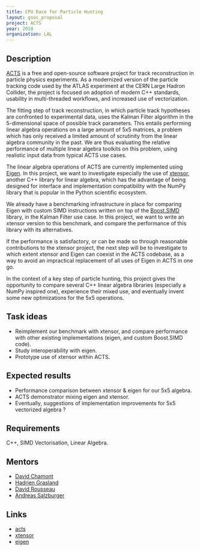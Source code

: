 ```yaml
---
title: CPU Race for Particle Hunting
layout: gsoc_proposal
project: ACTS
year: 2018
organization: LAL
---
```


## Description

[ACTS](http://cern.ch/acts) is a free and open-source software project for
track reconstruction in particle physics experiments. As a modernized
version of the particle tracking code used by the ATLAS experiment at the
CERN Large Hadron Collider, the project is focused on adoption of modern C++
standards, usability in multi-threaded workflows, and increased use of
vectorization.

The fitting step of track reconstruction, in which particle track hypotheses
are confronted to experimental data, uses the Kalman Filter algorithm in the
5-dimensional space of possible track parameters. This entails performing
linear algebra operations on a large amount of 5x5 matrices, a problem which
has only received a limited amount of scrutinity from the linear algebra
community in the past. We are thus evaluating the relative performance of
multiple linear algebra toolkits on this problem, using realistic input data
from typical ACTS use cases.

The linear algebra operations of ACTS are currently implemented using
[Eigen](http://eigen.tuxfamily.org/index.php?title=Main_Page). In this
project, we want to investigate especially the use of
[xtensor](https://github.com/QuantStack/xtensor), another C++ library for
linear algebra, which has the advantage of being designed for interface and
implementation compatibility with the NumPy library that is popular in the
Python scientific ecosystem.

We already have a benchmarking infrastructure in place for comparing Eigen
with custom SIMD instructions written on top of the
[Boost.SIMD](https://github.com/NumScale/boost.simd) library, in the Kalman
Filter use case. In this project, we want to write an xtensor version to this
benchmark, and compare the performance of this library with its alternatives.

If the performance is satisfactory, or can be made so through reasonable
contributions to the xtensor project, the next step will be to investigate to
which extent xtensor and Eigen can coexist in the ACTS codebase, as a way to
avoid an impractical replacement of all uses of Eigen in ACTS in one go.

In the context of a key step of particle hunting, this project gives the
opportunity to compare several C++ linear algebra libraries (especially a
NumPy inspired one), experience their mixed use, and eventually invent some
new optimizations for the 5x5 operations.


## Task ideas
 * Reimplement our benchmark with xtensor, and compare performance with
   other existing implementations (eigen, and custom Boost.SIMD code).
 * Study interoperability with eigen.
 * Prototype use of xtensor within ACTS.

## Expected results
 * Performance comparison between xtensor & eigen for our 5x5 algebra.
 * ACTS demonstrator mixing eigen and xtensor.
 * Eventually, suggestions of implementation improvements for 5x5 vectorized algebra ?

## Requirements
C++, SIMD Vectorisation, Linear Algebra.

## Mentors 
  * [David Chamont](mailto:david.chamont@lal.in2p3.fr)
  * [Hadrien Grasland](mailto:hadrien.grasland@lal.in2p3.fr)
  * [David Rousseau](mailto:david.rousseau@lal.in2p3.fr)
  * [Andreas Salzburger](mailto:Andreas.Salzburger@cern.ch)

## Links
  * [acts](http://cern.ch/acts)
  * [xtensor](https://github.com/QuantStack/xtensor)
  * [eigen](http://eigen.tuxfamily.org)
